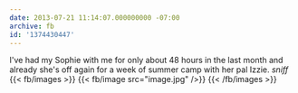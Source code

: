 ```yaml
---
date: 2013-07-21 11:14:07.000000000 -07:00
archive: fb
id: '1374430447'
---
```


I've had my Sophie with me for only about 48 hours in the last month and already she's off again for a week of summer camp with her pal Izzie. *sniff*
{{< fb/images >}}
{{< fb/image src="image.jpg" />}}
{{< /fb/images >}}
